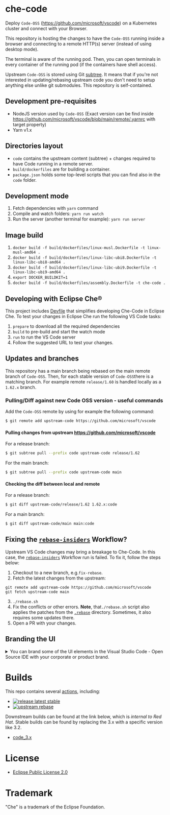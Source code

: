 # che-code

Deploy `Code-OSS` (https://github.com/microsoft/vscode) on a Kubernetes cluster and connect with your Browser.

This repository is hosting the changes to have the `Code-OSS` running inside a browser and connecting to a remote HTTP(s) server (instead of using desktop mode).

The terminal is aware of the running pod. Then, you can open terminals in every container of the running pod (if the containers have shell access).

Upstream `Code-OSS` is stored using Git [subtree](https://git-scm.com/book/en/v2/Git-Tools-Advanced-Merging#_subtree_merge). It means that if you're not interested in updating/rebasing upstream code you don't need to setup anything else unlike git submodules. This repository is self-contained.

## Development pre-requisites
 - NodeJS version used by `Code-OSS` (Exact version can be find inside https://github.com/microsoft/vscode/blob/main/remote/.yarnrc with target property)
 - Yarn v1.x

## Directories layout

- `code` contains the upstream content (subtree) + changes required to have Code running in a remote server.
- `build/dockerfiles` are for building a container.
- `package.json` holds some top-level scripts that you can find also in the `code` folder.

## Development mode

1. Fetch dependencies with `yarn` command
2. Compile and watch folders: `yarn run watch`
3. Run the server (another terminal for example): `yarn run server`

## Image build

1. `docker build -f build/dockerfiles/linux-musl.Dockerfile -t linux-musl-amd64 .`
2. `docker build -f build/dockerfiles/linux-libc-ubi8.Dockerfile -t linux-libc-ubi8-amd64 .`
3. `docker build -f build/dockerfiles/linux-libc-ubi9.Dockerfile -t linux-libc-ubi9-amd64 .`
4. `export DOCKER_BUILDKIT=1`
5. `docker build -f build/dockerfiles/assembly.Dockerfile -t che-code .`

## Developing with Eclipse Che®

This project includes [Devfile](devfile.yaml) that simplifies developing Che-Code in Eclipse Che.
To test your changes in Eclipse Che run the following VS Code tasks:
1. `prepare` to download all the required dependencies
2. `build` to pre-build and start the watch mode
3. `run` to run the VS Code server
4. Follow the suggested URL to test your changes.

## Updates and branches

This repository has a main branch being rebased on the main remote branch of `Code-OSS`.
Then, for each stable version of `Code-OSS`there is a matching branch.
For example remote `release/1.60` is handled locally as a `1.62.x` branch.

### Pulling/Diff against new Code OSS version - useful commands

Add the `Code-OSS` remote by using for example the following command:

```bash
$ git remote add upstream-code https://github.com/microsoft/vscode
```

#### Pulling changes from upstream https://github.com/microsoft/vscode

For a release branch:

```bash
$ git subtree pull --prefix code upstream-code release/1.62
```

For the main branch:

```bash
$ git subtree pull --prefix code upstream-code main
```

#### Checking the diff between local and remote

For a release branch:

```bash
$ git diff upstream-code/release/1.62 1.62.x:code
```

For a main branch:

```bash
$ git diff upstream-code/main main:code
```

## Fixing the [`rebase-insiders`](https://github.com/che-incubator/che-code/actions/workflows/rebase-insiders.yml) Workflow?
Upstream VS Code changes may bring a breakage to Che-Code. In this case, the [`rebase-insiders`](https://github.com/che-incubator/che-code/actions/workflows/rebase-insiders.yml) Workflow run is failed. To fix it, follow the steps below:
1. Checkout to a new branch, e.g.`fix-rebase`.
2. Fetch the latest changes from the upstream:
```
git remote add upstream-code https://github.com/microsoft/vscode
git fetch upstream-code main
```
3. `./rebase.sh`
4. Fix the conflicts or other errors. **Note**, that`./rebase.sh` script also applies the patches from the [`.rebase`](https://github.com/che-incubator/che-code/tree/main/.rebase) directory. Sometimes, it also requires some updates there.
5. Open a PR with your changes.

## Branding the UI

   <details>
          <summary>You can brand some of the UI elements in the Visual Studio Code - Open Source IDE with your corporate or product brand.</summary>

\
This means first adding brand-related files to the forked IDE repository, then building a container image of the branded IDE, and finally adding a `che-editor.yaml` file to the project repository.

Here are some examples of the UI elements in Visual Studio Code - Open Source that you can brand:

* Browser tab title and icon
* The icon for the empty editor area when no editor is open
* The **Status Bar** commands
* The **Status Bar** icon
* The **Get Started** page
* The tab icon for the **Get Started** page
* The application name in the **About** dialog

### Prerequisites

* Bash
* `docker`

### Procedure

1\. Fork or download the Git [repository](https://github.com/che-incubator/che-code/tree/main/) of Visual Studio Code - Open Source IDE for Eclipse Che.

2\. In the `/branding/` folder of the repository, create the `product.json` file, which maps custom branding resources.

:bulb: In the `product.json` file, specify all paths relative the `/branding/` folder.

*Example. `/branding/product.json`*

The following example shows all of the properties that you can customize by using this file:

```json
{
    "nameShort": "Branded IDE",
    "nameLong": "Branded Instance of Eclipse Che with Branded Microsoft Visual Studio Code - Open Source IDE",
    "welcomePageTitle": "Branded Instance of Eclipse Che",
    "welcomePageSubtitle": "with Branded Microsoft Visual Studio Code - Open Source IDE",
    "icons": {
        "favicon": {
            "universal": "icons/favicon.ico"
        },
        "welcome": {
            "universal": "icons/icon.svg"
        },
        "statusBarItem": {
            "universal": "icons/icon.svg"
        },
        "letterpress": {
            "light": "icons/letterpress-light.svg",
            "dark": "icons/letterpress-light.svg"
        }
    },
    "remoteIndicatorCommands": {
        "openDocumentationCommand": "Branded IDE: Open Documentation",
        "openDashboardCommand": "Branded IDE: Open Dashboard",
        "openOpenShiftConsoleCommand": "Branded IDE: Open OpenShift Console",
        "stopWorkspaceAndRedirectToDashboard": "Branded IDE: Stop Workspace",
        "restartWorkspaceCommand": "Branded IDE: Restart Workspace",
        "restartWorkspaceFromLocalDevfileCommand": "Branded IDE: Restart Workspace from Local Devfile"
    },
    "workbenchConfigFilePath": "workbench-config.json",
    "codiconCssFilePath": "css/codicon.css"
}
```

`nameShort` is the application name for UI elements.

`nameLong` is the application name that is used for the **Welcome** page, **About** dialog, and browser tab title.

`welcomePageTitle` is the **Welcome** page title. The field is optional, the default is `nameLong` as the title.

`welcomePageSubtitle` - is the **Welcome** page subtitle. The field is optional, the default value comes from the upstream.

`favicon` is the icon for the browser tab title for all themes.

`welcome` is the icon for the tab title of the **Get Started** page for all themes.

`statusBarItem` is the icon for the bottom **Status Bar** for all themes. Define it as `codicon` in the `workbench-config.json` file and the `codicon` CSS styles.

`letterpress` is the icon for the empty editor area when no editor is open. You can provide different icon files for `light` and `dark` themes.

`remoteIndicatorCommands` is the names of commands provided by the [Eclipse Che Remote](https://github.com/che-incubator/che-code/blob/main/code/extensions/che-remote/package.nls.json) extension. Users can run these commands by clicking the **Status Bar**.

`workbenchConfigFilePath` is the relative path to `workbench-config.json`, which is explained in one of the next steps.

`codiconCssFilePath` is the relative path to `css/codicon.css`, which is explained in one of the next steps.

:grey_exclamation: The values defined in the `/branding/product.json` file override the [default values](https://github.com/che-incubator/che-code/blob/main/code/product.json).

3\. Add the icon files, which you specified in the `product.json` file in the previous step, to the repository.

4\. Create a `/branding/workbench-config.json` file with custom values.

*Example. `/branding/workbench-config.json`*

```json
{
	"windowIndicator": {
		"label": "$(eclipse-che) Branded IDE",
		"tooltip": "Branded IDE"
	},
	"configurationDefaults": {
		"workbench.colorTheme": "Dark",
		"workbench.colorCustomizations": {
			"statusBarItem.remoteBackground": "#FDB940",
			"statusBarItem.remoteForeground": "#525C86"
		}
	},
	"initialColorTheme": {
		"themeType": "dark",
		"colors": {
			"statusBarItem.remoteBackground": "#FDB940",
			"statusBarItem.remoteForeground": "#525C86"
		}
	}
}
```

`eclipse-che` in `"label": "$(eclipse-che) Eclipse Che"` is from `span.codicon.codicon-eclipse-che` in `/branding/css/codicon.css` in the next step.

5\. Create a `/branding/css/codicon.css` file with custom values.

*Example. `/branding/css/codicon.css`*

```css
span.codicon.codicon-eclipse-che  {
	background-image: url(./che/icon.svg);
	width: 13px;
	height: 13px;
}
```

6\. Run the `/branding/branding.sh` script. The [branding.sh](https://github.com/che-incubator/che-code/blob/main/branding/branding.sh) script searches for the branding resources in the [branding folder](https://github.com/che-incubator/che-code/tree/main/branding) and applies the changes.

```
$ ./branding/branding.sh
```
<!-- Currently, the [branding.sh](https://github.com/che-incubator/che-code/blob/main/branding/branding.sh) script is not run automatically when building this project. It needs to be integrated into the build process of the [downstream branded project or product](https://github.com/redhat-developer/devspaces-images/blob/devspaces-3-rhel-8/devspaces-code/build/scripts/sync.sh#L96). -->

7\. Build the container image from the `/che-code/` directory and push the image to a container registry:

```
$ docker build -f build/dockerfiles/linux-musl.Dockerfile -t linux-musl-amd64 .

$ docker build -f build/dockerfiles/linux-libc-ubi8.Dockerfile -t linux-libc-ubi8-amd64 .

$ docker build -f build/dockerfiles/linux-libc-ubi9.Dockerfile -t linux-libc-ubi9-amd64 .

$ export DOCKER_BUILDKIT=1

$ docker build -f build/dockerfiles/assembly.Dockerfile -t vs-code-open-source:next .

$ docker push <branding-organization>/vs-code-open-source:next
```

8\. Create a `/.che/che-editor.yaml` file in the remote repository that you intend to clone into workspaces. This file must specify the container image of your customized Visual Studio Code - Open Source that is to be pulled for new workspaces.

*Example. `/che-editor.yaml` for the branded Visual Studio Code - Open Source*

```yaml
inline:
  schemaVersion: 2.1.0
  metadata:
    name: che-code
  commands:
    - id: init-container-command
      apply:
        component: che-code-injector
  events:
    preStart:
      - init-container-command
  components:
    - name: che-code-runtime-description
      container:
        image: quay.io/devfile/universal-developer-image:ubi8-latest
        command:
          - /checode/entrypoint-volume.sh
        volumeMounts:
          - name: checode
            path: /checode
        memoryLimit: 2Gi
        memoryRequest: 256Mi
        cpuLimit: 500m
        cpuRequest: 30m
        endpoints:
          - name: che-code
            attributes:
              type: main
              cookiesAuthEnabled: true
              discoverable: false
              urlRewriteSupported: true
            targetPort: 3100
            exposure: public
            secure: false
            protocol: https
          - name: code-redirect-1
            attributes:
              discoverable: false
              urlRewriteSupported: true
            targetPort: 13131
            exposure: public
            protocol: http
          - name: code-redirect-2
            attributes:
              discoverable: false
              urlRewriteSupported: true
            targetPort: 13132
            exposure: public
            protocol: http
          - name: code-redirect-3
            attributes:
              discoverable: false
              urlRewriteSupported: true
            targetPort: 13133
            exposure: public
            protocol: http
      attributes:
        app.kubernetes.io/component: che-code-runtime
        app.kubernetes.io/part-of: che-code.eclipse.org
    - name: checode
      volume: {}
    - name: che-code-injector
      container:
        image: quay.io/branding-organization/vs-code-open-source:next
        command: ["/entrypoint-init-container.sh"]
        volumeMounts:
          - name: checode
            path: /checode
        memoryLimit: 128Mi
        memoryRequest: 32Mi
        cpuLimit: 500m
        cpuRequest: 30m
```

:grey_exclamation: In this example, `quay.io/branding-organization/vs-code-open-source:next` specifies the container image of a branded Visual Studio Code - Open Source IDE that will be pulled at workspace creation.

### Verification

1\. [Start a new workspace](https://www.eclipse.org/che/docs/stable/end-user-guide/starting-a-new-workspace-with-a-clone-of-a-git-repository/) with a clone of the project repository that contains the `che-editor.yaml` file.

2\. Check that the configured UI elements are correctly branded in Visual Studio Code - Open Source in the workspace.

</details>

<!-- FYI: https://github.com/redhat-developer/devspaces-images/tree/devspaces-3-rhel-8/devspaces-dashboard#branding -->

# Builds

This repo contains several [actions](https://github.com/che-incubator/che-code/actions), including:
* [![release latest stable](https://github.com/che-incubator/che-code/actions/workflows/release.yml/badge.svg)](https://github.com/che-incubator/che-code/actions/workflows/release.yml)
* [![upstream rebase](https://github.com/che-incubator/che-code/actions/workflows/image-publish.yml/badge.svg)](https://github.com/che-incubator/che-code/actions/workflows/image-publish.yml)

Downstream builds can be found at the link below, which is _internal to Red Hat_. Stable builds can be found by replacing the 3.x with a specific version like 3.2. 

* [code_3.x](https://main-jenkins-csb-crwqe.apps.ocp-c1.prod.psi.redhat.com/job/DS_CI/job/code_3.x/)

# License

- [Eclipse Public License 2.0](LICENSE)

# Trademark

"Che" is a trademark of the Eclipse Foundation.
